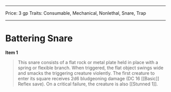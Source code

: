 
---
Price: 3 gp
Traits: Consumable, Mechanical, Nonlethal, Snare, Trap

---

# Battering Snare

**Item 1**

> This snare consists of a flat rock or metal plate held in place with a spring or flexible branch. When triggered, the flat object swings wide and smacks the triggering creature violently. The first creature to enter its square receives 2d6 bludgeoning damage (DC 16 [[Basic]] Reflex save). On a critical failure, the creature is also [[Stunned 1]].
